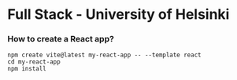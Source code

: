 # Full Stack - University of Helsinki
### How to create a React app?
```
npm create vite@latest my-react-app -- --template react
cd my-react-app
npm install
```